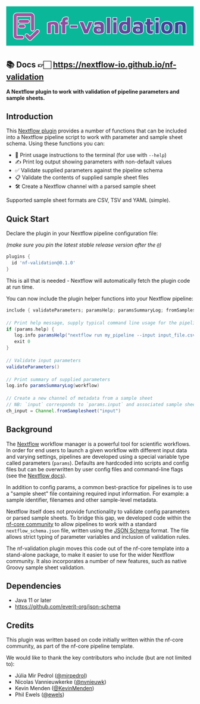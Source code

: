 # ![nf-validation](docs/images/nf-validation.svg)

## 📚 Docs 👉🏻 <https://nextflow-io.github.io/nf-validation>

**A Nextflow plugin to work with validation of pipeline parameters and sample sheets.**

## Introduction

This [Nextflow plugin](https://www.nextflow.io/docs/latest/plugins.html#plugins) provides a number of functions that can be included into a Nextflow pipeline script to work with parameter and sample sheet schema. Using these functions you can:

- 📖 Print usage instructions to the terminal (for use with `--help`)
- ✍️ Print log output showing parameters with non-default values
- ✅ Validate supplied parameters against the pipeline schema
- 📋 Validate the contents of supplied sample sheet files
- 🛠️ Create a Nextflow channel with a parsed sample sheet

Supported sample sheet formats are CSV, TSV and YAML (simple).

## Quick Start

Declare the plugin in your Nextflow pipeline configuration file:

_(make sure you pin the latest stable release version after the `@`)_

```groovy title="nextflow.config"
plugins {
  id 'nf-validation@0.1.0'
}
```

This is all that is needed - Nextflow will automatically fetch the plugin code at run time.

You can now include the plugin helper functions into your Nextflow pipeline:

```groovy title="main.nf"
include { validateParameters; paramsHelp; paramsSummaryLog; fromSamplesheet } from 'plugin/nf-validation'

// Print help message, supply typical command line usage for the pipeline
if (params.help) {
   log.info paramsHelp("nextflow run my_pipeline --input input_file.csv")
   exit 0
}

// Validate input parameters
validateParameters()

// Print summary of supplied parameters
log.info paramsSummaryLog(workflow)

// Create a new channel of metadata from a sample sheet
// NB: `input` corresponds to `params.input` and associated sample sheet schema
ch_input = Channel.fromSamplesheet("input")
```

## Background

The [Nextflow](https://nextflow.io/) workflow manager is a powerful tool for scientific workflows.
In order for end users to launch a given workflow with different input data and varying settings, pipelines are developed using a special variable type called parameters (`params`). Defaults are hardcoded into scripts and config files but can be overwritten by user config files and command-line flags (see the [Nextflow docs](https://nextflow.io/docs/latest/config.html)).

In addition to config params, a common best-practice for pipelines is to use a "sample sheet" file containing required input information. For example: a sample identifier, filenames and other sample-level metadata.

Nextflow itself does not provide functionality to validate config parameters or parsed sample sheets. To bridge this gap, we developed code within the [nf-core community](https://nf-co.re/) to allow pipelines to work with a standard `nextflow_schema.json` file, written using the [JSON Schema](https://json-schema.org/) format. The file allows strict typing of parameter variables and inclusion of validation rules.

The nf-validation plugin moves this code out of the nf-core template into a stand-alone package, to make it easier to use for the wider Nextflow community. It also incorporates a number of new features, such as native Groovy sample sheet validation.

## Dependencies

- Java 11 or later
- <https://github.com/everit-org/json-schema>

## Credits

This plugin was written based on code initially written within the nf-core community,
as part of the nf-core pipeline template.

We would like to thank the key contributors who include (but are not limited to):

- Júlia Mir Pedrol ([@mirpedrol](https://github.com/mirpedrol))
- Nicolas Vannieuwkerke ([@nvnieuwk](https://github.com/nvnieuwk))
- Kevin Menden ([@KevinMenden](https://github.com/KevinMenden))
- Phil Ewels ([@ewels](https://github.com/ewels))
